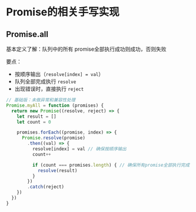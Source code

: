 # Promise的相关手写实现

## Promise.all

基本定义了解：队列中的所有 promise全部执行成功则成功，否则失败

要点：

- 按顺序输出（`resolve[index] = val`）
- 队列全部完成执行 `resolve`
- 出现错误时，直接执行 `reject`

```js
// 基础版：未做异常和兼容性处理
Promise.myAll = function (promises) {
  return new Promise((resolve, reject) => {
    let result = []
    let count = 0

    promises.forEach((promise, index) => {
      Promise.resolve(promise)
        .then((val) => {
          resolve[index] = val // 确保按顺序输出
          count++

          if (count === promises.length) { // 确保所有promise全部执行完成
            resolve(result)
          }
        })
        .catch(reject)
    })
  })
}
```
